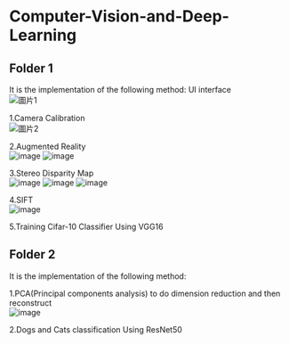 # Computer-Vision-and-Deep-Learning

## Folder 1 
It is the implementation of the following method:
UI interface  
![圖片1](https://user-images.githubusercontent.com/48405514/184615007-ce022cb8-3533-4776-afa2-a3df1405f886.png)

1.Camera Calibration  
![圖片2](https://user-images.githubusercontent.com/48405514/184615868-5442500d-d8df-4198-a6e6-770e2037988a.png)

2.Augmented Reality  
![image](https://user-images.githubusercontent.com/48405514/184615739-a42b211e-01cc-4667-826f-f0265d3dfcfc.png)
![image](https://user-images.githubusercontent.com/48405514/184615764-4e397df2-2c8d-4cdd-9a42-f52d3fb109d1.png)

3.Stereo Disparity Map  
![image](https://user-images.githubusercontent.com/48405514/184615996-b668b3ce-7bf1-42eb-9141-ef10fb94c00b.png)
![image](https://user-images.githubusercontent.com/48405514/184616004-119f3a46-9e84-438a-b969-6d51e7f77283.png)
![image](https://user-images.githubusercontent.com/48405514/184616015-ad32e1a4-23c4-4414-a8da-81eb3a135ead.png)

4.SIFT  
![image](https://user-images.githubusercontent.com/48405514/184616042-afa8cef7-e901-41e1-ac26-a7938237527f.png)

5.Training Cifar-10 Classifier Using VGG16


## Folder 2  
It is the implementation of the following method:

1.PCA(Principal components analysis) to do dimension reduction and then reconstruct  
![image](https://user-images.githubusercontent.com/48405514/184618663-d2bd7d76-d852-4015-9e13-645dfe3d08de.png)

2.Dogs and Cats classification Using ResNet50  
